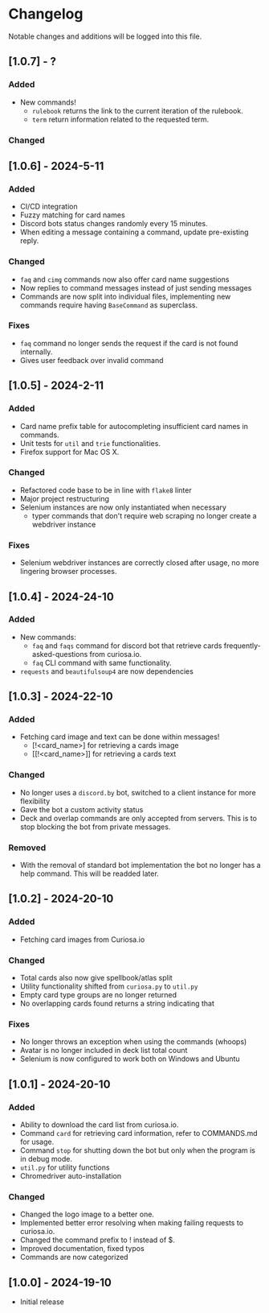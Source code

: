 # Changelog

Notable changes and additions will be logged into this file.

## \[1.0.7\] - ?

### Added

- New commands!
  - `rulebook` returns the link to the current iteration of the rulebook.
  - `term` return information related to the requested term.

### Changed

## \[1.0.6\] - 2024-5-11

### Added

- CI/CD integration
- Fuzzy matching for card names
- Discord bots status changes randomly every 15 minutes.
- When editing a message containing a command, update pre-existing reply.

### Changed

- `faq` and `cimg` commands now also offer card name suggestions
- Now replies to command messages instead of just sending messages
- Commands are now split into individual files, implementing new commands require having `BaseCommand` as superclass.

### Fixes

- `faq` command no longer sends the request if the card is not found internally.
- Gives user feedback over invalid command

## \[1.0.5\] - 2024-2-11

### Added

- Card name prefix table for autocompleting insufficient card names in commands.
- Unit tests for `util` and `trie` functionalities.
- Firefox support for Mac OS X.

### Changed

- Refactored code base to be in line with `flake8` linter
- Major project restructuring
- Selenium instances are now only instantiated when necessary
  - typer commands that don't require web scraping no longer create a webdriver instance

### Fixes

- Selenium webdriver instances are correctly closed after usage, no more lingering browser processes.

## \[1.0.4\] - 2024-24-10

### Added

- New commands:
  - `faq` and `faqs` command for discord bot that retrieve cards frequently-asked-questions from curiosa.io.
  - `faq` CLI command with same functionality.
- `requests` and `beautifulsoup4` are now dependencies

## \[1.0.3\] - 2024-22-10

### Added

- Fetching card image and text can be done within messages!
  - \[!\<card_name>\] for retrieving a cards image
  - \[\[!\<card_name>\]\] for retrieving a cards text

### Changed

- No longer uses a `discord.by` bot, switched to a client instance for more flexibility
- Gave the bot a custom activity status
- Deck and overlap commands are only accepted from servers. This is to stop blocking the bot from private messages.

### Removed

- With the removal of standard bot implementation the bot no longer has a help command. This will be readded later.

## \[1.0.2\] - 2024-20-10

### Added

- Fetching card images from Curiosa.io

### Changed

- Total cards also now give spellbook/atlas split
- Utility functionality shifted from `curiosa.py` to `util.py`
- Empty card type groups are no longer returned
- No overlapping cards found returns a string indicating that

### Fixes

- No longer throws an exception when using the commands (whoops)
- Avatar is no longer included in deck list total count
- Selenium is now configured to work both on Windows and Ubuntu

## \[1.0.1\] - 2024-20-10

### Added

- Ability to download the card list from curiosa.io.
- Command `card` for retrieving card information, refer to COMMANDS.md for usage.
- Command `stop` for shutting down the bot but only when the program is in debug mode.
- `util.py` for utility functions
- Chromedriver auto-installation

### Changed

- Changed the logo image to a better one.
- Implemented better error resolving when making failing requests to curiosa.io.
- Changed the command prefix to ! instead of $.
- Improved documentation, fixed typos
- Commands are now categorized

## \[1.0.0\] - 2024-19-10

- Initial release
